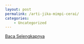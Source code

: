 ```yaml
---
layout: post
permalink: /arti-jika-mimpi-cerai/
categories:
    - Uncategorized
---
```


[Baca Selengkapnya](/09)